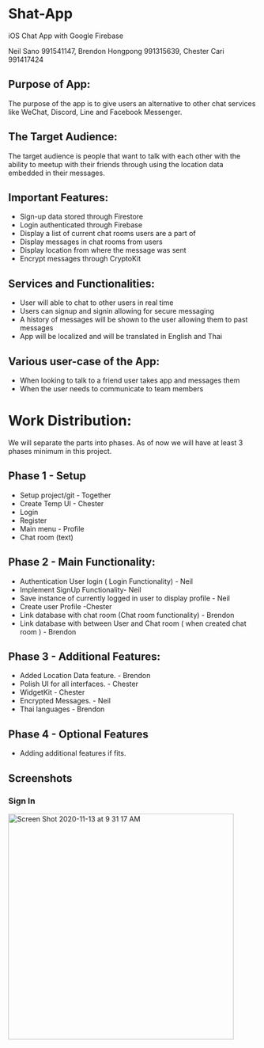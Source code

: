 # Shat-App

iOS Chat App with Google Firebase

Neil Sano 991541147, Brendon Hongpong 991315639, Chester Cari 991417424

## Purpose of App:

The purpose of the app is to give users an alternative to other chat services like WeChat, Discord, Line and Facebook Messenger. 

## The Target Audience:

The target audience is people that want to talk with each other with the ability to
meetup with their friends through using the location data embedded in their messages.

## Important Features:

* Sign-up data stored through Firestore
* Login authenticated through Firebase
* Display a list of current chat rooms users are a part of
* Display messages in chat rooms from users
* Display location from where the message was sent
* Encrypt messages through CryptoKit

## Services and  Functionalities:

* User will able to chat to other users in real time
* Users can signup and signin allowing for secure messaging
* A history of messages will be shown to the user allowing them to past messages
* App will be localized and will be translated in English and Thai
	

## Various user-case of the App:

* When looking to talk to a friend user takes app and messages them
* When the user needs to communicate to team members

# Work Distribution: 
We will separate the parts into phases. As of now we will have at least 3 phases minimum in this project.

## Phase 1 - Setup

* Setup project/git	- Together
* Create Temp UI	-  Chester
* Login
* Register
* Main menu - Profile
* Chat room (text)

## Phase 2 - Main Functionality:

* Authentication User login ( Login Functionality) - Neil
* Implement SignUp Functionality- Neil
* Save instance of currently logged in user to display profile - Neil
* Create user Profile -Chester
* Link database with chat room (Chat room functionality) - Brendon 
* Link database with between User and Chat room ( when created chat room ) - Brendon

## Phase 3 - Additional Features:

* Added Location Data feature. - Brendon
* Polish UI for all interfaces. - Chester
* WidgetKit - Chester
* Encrypted Messages. - Neil
* Thai languages - Brendon

## Phase 4 - Optional Features

* Adding additional features if fits.

## Screenshots

### Sign In
<img width="456" alt="Screen Shot 2020-11-13 at 9 31 17 AM" src="https://user-images.githubusercontent.com/49799250/99578111-4b556980-29aa-11eb-85ac-033f343020f0.png">

